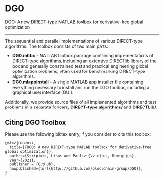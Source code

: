 # DGO
DGO: A new DIRECT-type MATLAB toolbox for derivative-free global optimization

---

The sequential and parallel implementations of various DIRECT-type algorithms. The toolbox consists of two main parts:

- **DGO.mltbx** - MATLAB toolbox package containing implementations of DIRECT-type algorithms, including an extensive DIRECTlib library of the box and generally constrained test and practical engineering global optimization problems, often used for benchmarking DIRECT-type algorithms.
- **DGO.mlappinstall** - A single MATLAB app installer ﬁle containing everything necessary to install and run the DGO toolbox, including a graphical user interface (GUI).

Additionally, we provide source files of all implemented algorithms and test problems in a separate forlders, **DIRECT-type algorithms/** and **DIRECTLib/**.


## Citing DGO Toolbox
Please use the following bibtex entry, if you consider to cite this toolbox:

```
@misc{DGO2021,
  title={{DGO: A new DIRECT-type MATLAB toolbox for derivative-free global optimization}},
  author={Stripinis, Linas and Paulavi{\v c}ius, Remigijus},
  year={2021},
  publisher = {GitHub},
  howpublished={\url{https://github.com/blockchain-group/DGO}},
}
```
